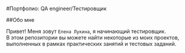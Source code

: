 #Портфолио: QA engineer/Тестировщик

##Обо мне 

Привет! Меня зовут ``Елена Лукина``, я начинающий тестировщик. <br>
В этом репозитории вы можете найти некоторые из моих проектов, выполненных в рамках практических занятий и тестовых заданий.
<br>
